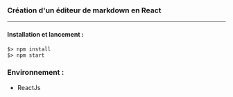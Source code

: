 ### Création d'un éditeur de markdown en React
---
#### Installation et lancement :
```
$> npm install
$> npm start

```
### Environnement :
- ReactJs 
